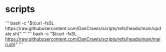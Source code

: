 # scripts

'''
bash -c "$(curl -fsSL https://raw.githubusercontent.com/DanCrawls/scripts/refs/heads/main/update.sh)"
'''
'''
bash -c "$(curl -fsSL https://raw.githubusercontent.com/DanCrawls/scripts/refs/heads/main/main.sh)"
'''
